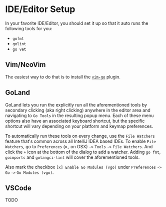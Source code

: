 # IDE/Editor Setup

In your favorite IDE/Editor,
you should set it up so that it auto runs the following tools for you:

- `gofmt`
- `golint`
- `go vet`

## Vim/NeoVim

The easiest way to do that is to install the
[`vim-go`](https://github.com/fatih/vim-go) plugin.

## GoLand

GoLand lets you run the explicitly run all the aforementioned tools by secondary clicking (aka right clicking) anywhere in the editor area and navigating to `Go Tools` in the resulting popup menu.
Each of these menu options also have an associated keyboard shortcut, but the specific shortcut will vary depending on your platform and keymap preferences.

To automatically run these tools on every change, use the `File Watchers` feature that's common across all IntelliJ IDEA based IDEs.
To enable `File Watchers`, go to `Preferences` (`⌘,` on OSX) `->` `Tools` `->` `File Watchers`.
And click the `+` icon at the bottom of the dialog to add a watcher. Adding `go fmt`, `goimports` and `golangci-lint` will cover the aforementioned tools.

Also mark the checkbox `[x] Enable Go Modules (vgo)` under `Preferences` `->` `Go` `->` `Go Modules (vgo)`.

## VSCode

TODO
